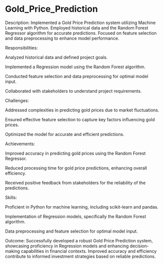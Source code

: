 # Gold_Price_Prediction
Description: Implemented a Gold Price Prediction system utilizing Machine Learning with Python. Employed historical data and the Random Forest Regressor algorithm for accurate predictions. Focused on feature selection and data preprocessing to enhance model performance. 

Responsibilities: 

Analyzed historical data and defined project goals. 

Implemented a Regression model using the Random Forest algorithm. 

Conducted feature selection and data preprocessing for optimal model input. 

Collaborated with stakeholders to understand project requirements. 

Challenges: 

Addressed complexities in predicting gold prices due to market fluctuations. 

Ensured effective feature selection to capture key factors influencing gold prices. 

Optimized the model for accurate and efficient predictions. 

Achievements: 

Improved accuracy in predicting gold prices using the Random Forest Regressor. 

Reduced processing time for gold price predictions, enhancing overall efficiency. 

Received positive feedback from stakeholders for the reliability of the predictions. 

Skills: 

Proficient in Python for machine learning, including scikit-learn and pandas. 

Implementation of Regression models, specifically the Random Forest algorithm. 

Data preprocessing and feature selection for optimal model input. 

Outcome: Successfully developed a robust Gold Price Prediction system, showcasing proficiency in Regression models and enhancing decision-making capabilities in financial contexts. Improved accuracy and efficiency contribute to informed investment strategies based on reliable predictions. 

